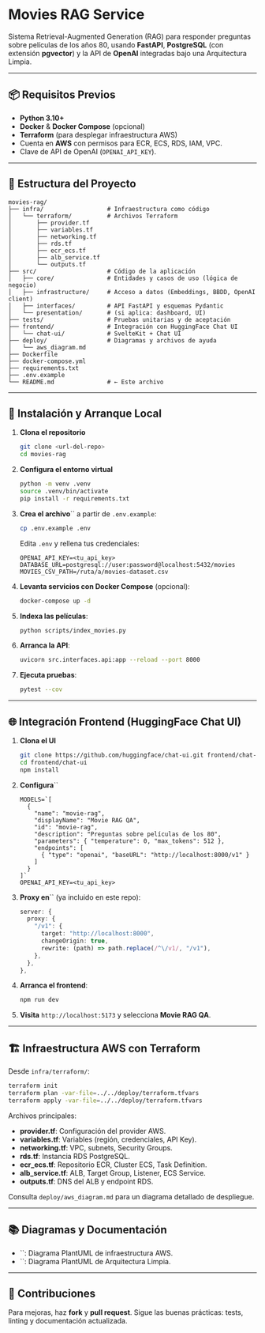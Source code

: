 # Movies RAG Service

Sistema Retrieval-Augmented Generation (RAG) para responder preguntas sobre películas de los años 80, usando **FastAPI**, **PostgreSQL** (con extensión **pgvector**) y la API de **OpenAI** integradas bajo una Arquitectura Limpia.

---

## 📦 Requisitos Previos

- **Python 3.10+**
- **Docker** & **Docker Compose** (opcional)
- **Terraform** (para desplegar infraestructura AWS)
- Cuenta en **AWS** con permisos para ECR, ECS, RDS, IAM, VPC.
- Clave de API de OpenAI (`OPENAI_API_KEY`).

---

## 📁 Estructura del Proyecto

```
movies-rag/
├── infra/                  # Infraestructura como código
│   └── terraform/          # Archivos Terraform
│       ├── provider.tf
│       ├── variables.tf
│       ├── networking.tf
│       ├── rds.tf
│       ├── ecr_ecs.tf
│       ├── alb_service.tf
│       └── outputs.tf
├── src/                    # Código de la aplicación
│   ├── core/               # Entidades y casos de uso (lógica de negocio)
│   ├── infrastructure/     # Acceso a datos (Embeddings, BBDD, OpenAI client)
│   ├── interfaces/         # API FastAPI y esquemas Pydantic
│   └── presentation/       # (si aplica: dashboard, UI)
├── tests/                  # Pruebas unitarias y de aceptación
├── frontend/               # Integración con HuggingFace Chat UI
│   └── chat-ui/            # SvelteKit + Chat UI
├── deploy/                 # Diagramas y archivos de ayuda
│   └── aws_diagram.md
├── Dockerfile
├── docker-compose.yml
├── requirements.txt
├── .env.example
└── README.md               # ← Este archivo
```

---

## 🚀 Instalación y Arranque Local

1. **Clona el repositorio**

   ```bash
   git clone <url-del-repo>
   cd movies-rag
   ```

2. **Configura el entorno virtual**

   ```bash
   python -m venv .venv
   source .venv/bin/activate
   pip install -r requirements.txt
   ```

3. **Crea el archivo**`` a partir de `.env.example`:

   ```bash
   cp .env.example .env
   ```

   Edita `.env` y rellena tus credenciales:

   ```dotenv
   OPENAI_API_KEY=<tu_api_key>
   DATABASE_URL=postgresql://user:password@localhost:5432/movies
   MOVIES_CSV_PATH=/ruta/a/movies-dataset.csv
   ```

4. **Levanta servicios con Docker Compose** (opcional):

   ```bash
   docker-compose up -d
   ```

5. **Indexa las películas**:

   ```bash
   python scripts/index_movies.py
   ```

6. **Arranca la API**:

   ```bash
   uvicorn src.interfaces.api:app --reload --port 8000
   ```

7. **Ejecuta pruebas**:

   ```bash
   pytest --cov
   ```

---

## 🌐 Integración Frontend (HuggingFace Chat UI)

1. **Clona el UI**

   ```bash
   git clone https://github.com/huggingface/chat-ui.git frontend/chat-ui
   cd frontend/chat-ui
   npm install
   ```

2. **Configura**``

   ```dotenv
   MODELS=`[
     {
       "name": "movie-rag",
       "displayName": "Movie RAG QA",
       "id": "movie-rag",
       "description": "Preguntas sobre películas de los 80",
       "parameters": { "temperature": 0, "max_tokens": 512 },
       "endpoints": [
         { "type": "openai", "baseURL": "http://localhost:8000/v1" }
       ]
     }
   ]`
   OPENAI_API_KEY=<tu_api_key>
   ```

3. **Proxy en**`` (ya incluido en este repo):

   ```ts
   server: {
     proxy: {
       "/v1": {
         target: "http://localhost:8000",
         changeOrigin: true,
         rewrite: (path) => path.replace(/^\/v1/, "/v1"),
       },
     },
   },
   ```

4. **Arranca el frontend**:

   ```bash
   npm run dev
   ```

5. **Visita** `http://localhost:5173` y selecciona **Movie RAG QA**.

---

## 🏗️ Infraestructura AWS con Terraform

Desde `infra/terraform/`:

```bash
terraform init
terraform plan -var-file=../../deploy/terraform.tfvars
terraform apply -var-file=../../deploy/terraform.tfvars
```

Archivos principales:

- **provider.tf**: Configuración del provider AWS.
- **variables.tf**: Variables (región, credenciales, API Key).
- **networking.tf**: VPC, subnets, Security Groups.
- **rds.tf**: Instancia RDS PostgreSQL.
- **ecr\_ecs.tf**: Repositorio ECR, Cluster ECS, Task Definition.
- **alb\_service.tf**: ALB, Target Group, Listener, ECS Service.
- **outputs.tf**: DNS del ALB y endpoint RDS.

Consulta `deploy/aws_diagram.md` para un diagrama detallado de despliegue.

---

## 📚 Diagramas y Documentación

- ``: Diagrama PlantUML de infraestructura AWS.
- ``: Diagrama PlantUML de Arquitectura Limpia.

---

## 🙌 Contribuciones

Para mejoras, haz **fork** y **pull request**. Sigue las buenas prácticas: tests, linting y documentación actualizada.



